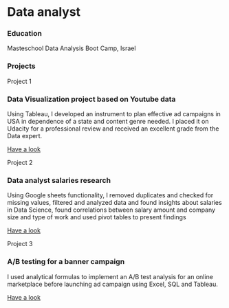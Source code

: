 # Data analyst

### Education
Masteschool Data Analysis Boot Camp, Israel

### Projects

Project 1
### Data Visualization project based on Youtube data

Using Tableau, I developed an instrument to plan effective ad campaigns in USA in dependence of a state and content genre needed. I placed it on Udacity for a professional review and received an excellent grade from the Data expert.

[Have a look](https://drive.google.com/file/d/1KpM_FU4hxzWB2wvbjOA6jqtQxmnA7vy4/view?usp=sharing)


Project 2
### Data analyst salaries research

Using Google sheets functionality, I removed duplicates and checked for missing values, filtered and analyzed data and found insights about salaries in Data Science, found correlations between salary amount and company size and type of work and used pivot tables to present findings

[Have a look](https://docs.google.com/presentation/d/1ukELs9P4GuMgu2qn3lJjDeAD4ekQeaMeqOnTxJPkWGk/edit?usp=sharing)

Project 3
### A/B testing for a banner campaign 
I used analytical formulas to implement an A/B test analysis for an online marketplace before launching ad campaign using Excel, SQL and Tableau.

[Have a look](https://docs.google.com/presentation/d/1IZs7CsVt9YWz_OQxgJixQ12zSTsb5NyY0ttaMfxsALQ/edit?usp=sharing)

